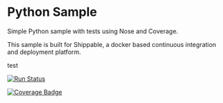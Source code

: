 Python Sample
=====================

Simple Python sample with tests using Nose and Coverage.

This sample is built for Shippable, a docker based continuous integration and deployment platform.

test

[![Run Status](https://apibeta.shippable.com/projects/5790ce98c77dae78a8fd77bb/badge?branch=test-reports-success)](https://beta.shippable.com/projects/5790ce98c77dae78a8fd77bb) 


[![Coverage Badge](https://apibeta.shippable.com/projects/5790ce98c77dae78a8fd77bb/coverageBadge?branch=master)](https://beta.shippable.com/projects/5790ce98c77dae78a8fd77bb) 

